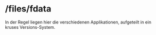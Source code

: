 # /files/fdata
In der Regel liegen hier die verschiedenen Applikationen, aufgeteilt in ein kruses Versions-System.

